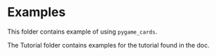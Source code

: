 # Examples

This folder contains example of using `pygame_cards`.

The Tutorial folder contains examples for the tutorial found in the doc.
